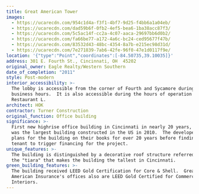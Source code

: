 ```yaml
---
title: Great American Tower
images:
  - https://ucarecdn.com/954c1d4a-f3f1-4bf7-9d25-f4bb6a1a04eb/
  - https://ucarecdn.com/dad59b6f-0fb2-4ef5-bea6-1ba38acc87f3/
  - https://ucarecdn.com/5c5ac14f-cc2a-4c07-aaca-29697bb6d0b2/
  - https://ucarecdn.com/fa66be77-a172-4a6c-bc24-ced95677f47b/
  - https://ucarecdn.com/83532d43-48bc-4354-8a7b-e215ec98d31d/
  - https://ucarecdn.com/7e271839-7ab6-42fe-96f0-47e1d0117f9e/
location: '{"type":"Point","coordinates":[-84.50735,39.10035]}'
address: 301 E. Fourth St., Cincinnati, OH  45202
original_owner: Eagle Realty/Western Southern
date_of_completion: "2011"
style: Post-modern
interior_accessibility: >-
  The lobby is accessible from the corner of Fourth and Sycamore during normal
  business hours.  It is also accessible during the hours of operation of
  Restaurant L.
architect: HOK
contractor: Turner Construction
original_function: Office building
significance: >-
  First new highrise office building in Cincinnati in nearly 20 years, the tower
  was the largest building constructed in the US in 2010.  The developer had
  plans for the building on their books for over 20 years before finding a major
  tenant to trigger financing for the project.
unique_features: >-
  The building is distinguished by a decorative roof structure referred to as
  the "tiara" that makes the building the tallest in Cincinnati.
green_building_features: >-
  The building received LEED Gold Certification for Core & Shell.  Great
  American Insurance's offices also are LEED Gold Certified for Commercial
  Interiors.
---
```

